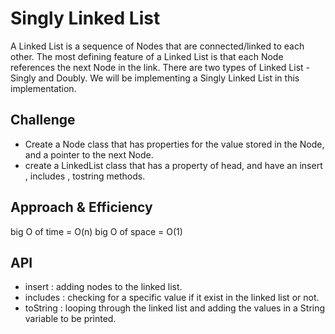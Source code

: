 # Singly Linked List

A Linked List is a sequence of Nodes that are connected/linked to each other. The most defining feature of a Linked List is that each Node references the next Node in the link.
There are two types of Linked List - Singly and Doubly. We will be implementing a Singly Linked List in this implementation.

## Challenge

- Create a Node class that has properties for the value stored in the Node, and a pointer to the next Node.
- create a LinkedList class that has a property of head, and have an insert , includes , tostring methods.

## Approach & Efficiency
big O of time = O(n)
big O of space = O(1)

## API
- insert : adding nodes to the linked list.
- includes : checking for a specific value if it exist in the linked list or not.
- toString : looping through the linked list and adding the values in a String variable to be printed.